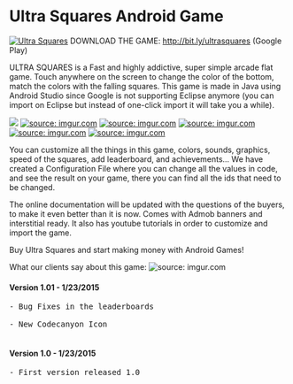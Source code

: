 # Ultra Squares Android Game
<a href="http://bit.ly/ultrasquares"><img src="http://i.imgur.com/OoN5gor.png" title="Ultra Squares" /></a>
DOWNLOAD THE GAME: http://bit.ly/ultrasquares (Google Play)

ULTRA SQUARES is a Fast and highly addictive, super simple arcade flat game. Touch anywhere on the screen to change the color of the bottom, match the colors with the falling squares. This game is made in Java using Android Studio since Google is not supporting Eclipse anymore (you can import on Eclipse but instead of one-click import it will take you a while).

<a href="https://goo.gl/8PQsKh"><img src="http://i.imgur.com/DHIKHmX.png" /></a>
<a href=""><img src="http://i.imgur.com/dEROJJQ.png" title="source: imgur.com" /></a>
<a href=""><img src="http://i.imgur.com/dvpKxMS.png" title="source: imgur.com" /></a>
<a href=""><img src="http://i.imgur.com/euWUeCO.png" title="source: imgur.com" /></a>
<a href=""><img src="http://i.imgur.com/UsyU3ge.png" title="source: imgur.com" /></a>
<a href=""><img src="http://i.imgur.com/RDJzQNq.png" title="source: imgur.com" /></a>

You can customize all the things in this game, colors, sounds, graphics, speed of the squares, add leaderboard, and achievements...
We have created a Configuration File where you can change all the values in code, and see the result on your game, there you can find all the ids that need to be changed.

The online documentation will be updated with the questions of the buyers, to make it even better than it is now.
Comes with Admob banners and interstitial ready. It also has youtube tutorials in order to customize and import the game. 

Buy Ultra Squares and start making money with Android Games!

What our clients say about this game:
<img src="http://i.imgur.com/DbZDgCB.png" title="source: imgur.com" />
<h4>Version 1.01 - 1/23/2015</h4>
<pre>
- Bug Fixes in the leaderboards</br>
- New Codecanyon Icon</br>
</pre>
<h4>Version 1.0 - 1/23/2015</h4>
<pre>
- First version released 1.0</br>
</pre>
